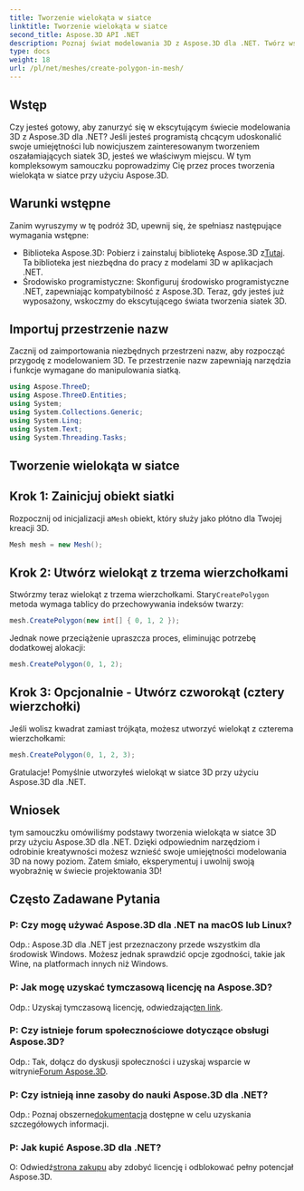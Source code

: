 ```yaml
---
title: Tworzenie wielokąta w siatce
linktitle: Tworzenie wielokąta w siatce
second_title: Aspose.3D API .NET
description: Poznaj świat modelowania 3D z Aspose.3D dla .NET. Twórz wspaniałe wielokąty w siatkach bez wysiłku. Pobierz teraz i ciesz się wciągającym doświadczeniem programistycznym!
type: docs
weight: 18
url: /pl/net/meshes/create-polygon-in-mesh/
---
```

## Wstęp
Czy jesteś gotowy, aby zanurzyć się w ekscytującym świecie modelowania 3D z Aspose.3D dla .NET? Jeśli jesteś programistą chcącym udoskonalić swoje umiejętności lub nowicjuszem zainteresowanym tworzeniem oszałamiających siatek 3D, jesteś we właściwym miejscu. W tym kompleksowym samouczku poprowadzimy Cię przez proces tworzenia wielokąta w siatce przy użyciu Aspose.3D.
## Warunki wstępne
Zanim wyruszymy w tę podróż 3D, upewnij się, że spełniasz następujące wymagania wstępne:
-  Biblioteka Aspose.3D: Pobierz i zainstaluj bibliotekę Aspose.3D z[Tutaj](https://releases.aspose.com/3d/net/). Ta biblioteka jest niezbędna do pracy z modelami 3D w aplikacjach .NET.
- Środowisko programistyczne: Skonfiguruj środowisko programistyczne .NET, zapewniając kompatybilność z Aspose.3D.
Teraz, gdy jesteś już wyposażony, wskoczmy do ekscytującego świata tworzenia siatek 3D.
## Importuj przestrzenie nazw
Zacznij od zaimportowania niezbędnych przestrzeni nazw, aby rozpocząć przygodę z modelowaniem 3D. Te przestrzenie nazw zapewniają narzędzia i funkcje wymagane do manipulowania siatką.
```csharp
using Aspose.ThreeD;
using Aspose.ThreeD.Entities;
using System;
using System.Collections.Generic;
using System.Linq;
using System.Text;
using System.Threading.Tasks;
```
## Tworzenie wielokąta w siatce
## Krok 1: Zainicjuj obiekt siatki
 Rozpocznij od inicjalizacji a`Mesh` obiekt, który służy jako płótno dla Twojej kreacji 3D.
```csharp
Mesh mesh = new Mesh();
```
## Krok 2: Utwórz wielokąt z trzema wierzchołkami
 Stwórzmy teraz wielokąt z trzema wierzchołkami. Stary`CreatePolygon` metoda wymaga tablicy do przechowywania indeksów twarzy:
```csharp
mesh.CreatePolygon(new int[] { 0, 1, 2 });
```
Jednak nowe przeciążenie upraszcza proces, eliminując potrzebę dodatkowej alokacji:
```csharp
mesh.CreatePolygon(0, 1, 2);
```
## Krok 3: Opcjonalnie - Utwórz czworokąt (cztery wierzchołki)
Jeśli wolisz kwadrat zamiast trójkąta, możesz utworzyć wielokąt z czterema wierzchołkami:
```csharp
mesh.CreatePolygon(0, 1, 2, 3);
```
Gratulacje! Pomyślnie utworzyłeś wielokąt w siatce 3D przy użyciu Aspose.3D dla .NET.
## Wniosek
tym samouczku omówiliśmy podstawy tworzenia wielokąta w siatce 3D przy użyciu Aspose.3D dla .NET. Dzięki odpowiednim narzędziom i odrobinie kreatywności możesz wznieść swoje umiejętności modelowania 3D na nowy poziom. Zatem śmiało, eksperymentuj i uwolnij swoją wyobraźnię w świecie projektowania 3D!
## Często Zadawane Pytania
### P: Czy mogę używać Aspose.3D dla .NET na macOS lub Linux?
Odp.: Aspose.3D dla .NET jest przeznaczony przede wszystkim dla środowisk Windows. Możesz jednak sprawdzić opcje zgodności, takie jak Wine, na platformach innych niż Windows.
### P: Jak mogę uzyskać tymczasową licencję na Aspose.3D?
 Odp.: Uzyskaj tymczasową licencję, odwiedzając[ten link](https://purchase.aspose.com/temporary-license/).
### P: Czy istnieje forum społecznościowe dotyczące obsługi Aspose.3D?
 Odp.: Tak, dołącz do dyskusji społeczności i uzyskaj wsparcie w witrynie[Forum Aspose.3D](https://forum.aspose.com/c/3d/18).
### P: Czy istnieją inne zasoby do nauki Aspose.3D dla .NET?
 Odp.: Poznaj obszerne[dokumentacja](https://reference.aspose.com/3d/net/) dostępne w celu uzyskania szczegółowych informacji.
### P: Jak kupić Aspose.3D dla .NET?
 O: Odwiedź[strona zakupu](https://purchase.aspose.com/buy) aby zdobyć licencję i odblokować pełny potencjał Aspose.3D.